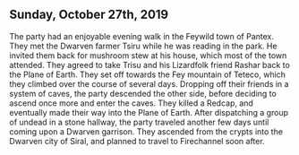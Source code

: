 ## Sunday, October 27th, 2019
The party had an enjoyable evening walk in the Feywild town of Pantex.
They met the Dwarven farmer Tsiru while he was reading in the park.
He invited them back for mushroom stew at his house, which most of the town attended.
They agreed to take Trisu and his Lizardfolk friend Rashar back to the Plane of Earth.
They set off towards the Fey mountain of Teteco, which they climbed over the course of several days.
Dropping off their friends in a system of caves, the party descended the other side, before deciding to ascend once more and enter the caves.
They killed a Redcap, and eventually made their way into the Plane of Earth.
After dispatching a group of undead in a stone hallway, the party traveled another few days until coming upon a Dwarven garrison.
They ascended from the crypts into the Dwarven city of Siral, and planned to travel to Firechannel soon after.

